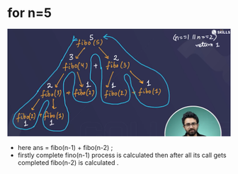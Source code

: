 # for n=5
![alt text](image-6.png)

 - here ans = fibo(n-1) + fibo(n-2) ;
 - firstly complete fino(n-1) process is calculated then after all its call gets completed fibo(n-2) is calculated .